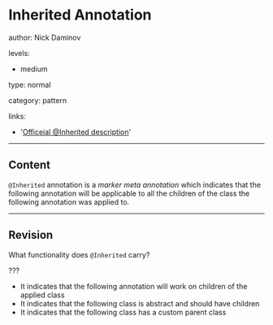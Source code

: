 # Inherited Annotation
author: Nick Daminov

levels:

  - medium

type: normal

category: pattern

links:

  - '[Officeial @Inherited description](https://docs.oracle.com/javase/7/docs/api/java/lang/annotation/Inherited.html)'

---
## Content

`@Inherited` annotation is a *marker meta annotation* which indicates that the following annotation will be applicable to all the children of the class the following annotation was applied to.

---
## Revision

What functionality does `@Inherited` carry?

???

* It indicates that the following annotation will work on children of the applied class
* It indicates that the following class is abstract and should have children
* It indicates that the following class has a custom parent class
